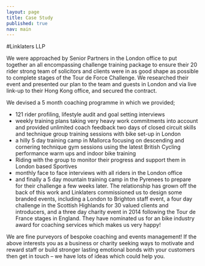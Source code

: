 ```yaml
---
layout: page
title: Case Study
published: true
nav: main
---
```

#Linklaters LLP

We were approached by Senior Partners in the London office to put together an all encompassing challenge training package to ensure their 20 rider strong team of solicitors and clients were in as good shape as possible to complete stages of the Tour de Force Challenge. We researched their event and presented our plan to the team and guests in London and via live link-up to their Hong Kong office, and secured the contract.

We devised a 5 month coaching programme in which we provided;

- 121 rider profiling, lifestyle audit and goal setting interviews
- weekly training plans taking very heavy work commitments into account and provided unlimited coach feedback two days of closed circuit skills and technique group training sessions with bike set-up in London
- a hilly 5 day training camp in Mallorca focusing on descending and cornering technique
gym sessions using the latest British Cycling performance warm ups and indoor bike training
- Riding with the group to monitor their progress and support them in London based Sportives
- monthly face to face interviews with all riders in the London office
- and finally a 5 day mountain training camp in the Pyrenees to prepare for their challenge a few weeks later.
The relationship has grown off the back of this work and Linklaters commissioned us to design some branded events, including a London to Brighton staff event, a four day challenge in the Scottish Highlands for 30 valued clients and introducers, and a three day charity event in 2014 following the Tour de France stages in England. They have nominated us for an bike industry award for coaching services which makes us very happy!

We are fine purveyors of bespoke coaching and events management! If the above interests you as a business or charity seeking ways to motivate and reward staff or build stronger lasting emotional bonds with your customers then get in touch – we have lots of ideas which could help you. 